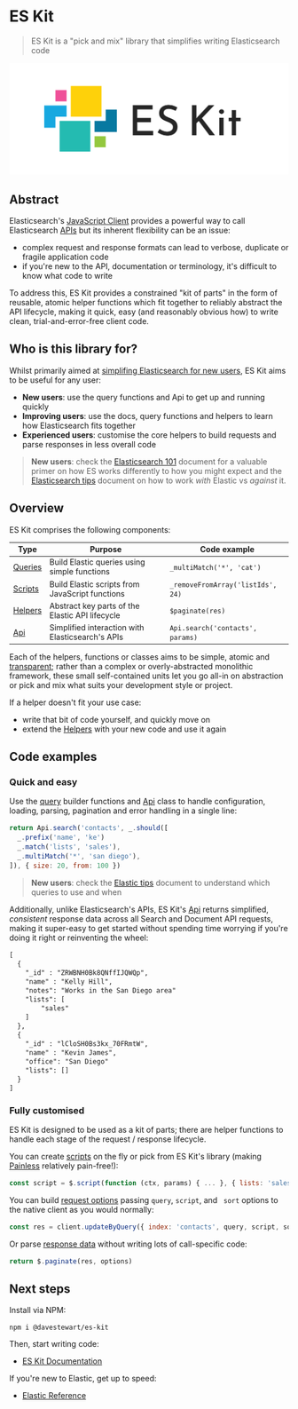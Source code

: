 # ES Kit

> ES Kit is a "pick and mix" library that simplifies writing Elasticsearch code

<p align="center">
  <img src="https://raw.githubusercontent.com/davestewart/es-kit/ff11c8dca141beaccd8a0d099785ba9cfbd226aa/assets/es-kit.svg" alt="ES Kit logo">
</p>




## Abstract

Elasticsearch's [JavaScript Client](https://www.elastic.co/guide/en/elasticsearch/client/javascript-api/current/introduction.html) provides a powerful way to call Elasticsearch [APIs](https://www.elastic.co/guide/en/elasticsearch/reference/current/rest-apis.html) but its inherent flexibility can be an issue:

- complex request and response formats can lead to verbose, duplicate or fragile application code
- if you're new to the API, documentation or terminology, it's difficult to know what code to write 

To address this, ES Kit provides a constrained "kit of parts" in the form of reusable, atomic helper functions which fit together to reliably abstract the API lifecycle, making it quick, easy (and reasonably obvious how) to write clean, trial-and-error-free client code.

## Who is this library for?

Whilst primarily aimed at [simplifing Elasticsearch for new users](docs/elastic/README.md), ES Kit aims to be useful for any user:

- **New users**: use the query functions and Api to get up and running quickly
- **Improving users**: use the docs, query functions and helpers to learn how Elasticsearch fits together
- **Experienced users**: customise the core helpers to build requests and parse responses in less overall code

> **New users**: check the [Elasticsearch 101](docs/elastic/101.md) document for a valuable primer on how ES works differently to how you might expect and the [Elasticsearch tips](docs/elastic/tips.md) document on how to work *with* Elastic vs *against* it.

## Overview

ES Kit comprises the following components:

| Type                         | Purpose                                                      | Code example                      |
| ---------------------------- | ------------------------------------------------------------ | --------------------------------- |
| [Queries](docs/utilities/queries.md) | Build Elastic queries using simple functions                 | `_multiMatch('*', 'cat')`         |
| [Scripts](docs/utilities/scripts.md) | Build Elastic scripts from JavaScript functions     | `_removeFromArray('listIds', 24)` |
| [Helpers](docs/utilities/helpers.md) | Abstract key parts of the Elastic API lifecycle | `$paginate(res)`                  |
| [Api](docs/api/README.md)         | Simplified interaction with Elasticsearch's APIs | `Api.search('contacts', params)`  |

Each of the helpers, functions or classes aims to be simple, atomic and [transparent](src/modules); rather than a complex or overly-abstracted monolithic framework, these small self-contained units let you go all-in on abstraction or pick and mix what suits your development style or project.

If a helper doesn't fit your use case:

-  write that bit of code yourself, and quickly move on
- extend the [Helpers](docs/api/README.md) with your new code and use it again 

## Code examples

### Quick and easy

Use the [query](docs/utilities/queries.md) builder functions and [Api](docs/api/README.md) class to handle configuration, loading, parsing, pagination and error handling in a single line:

```js
return Api.search('contacts', _.should([
  _.prefix('name', 'ke')
  _.match('lists', 'sales'),
  _.multiMatch('*', 'san diego'),
]), { size: 20, from: 100 })
```

> **New users**: check the [Elastic tips](docs/elastic/tips.md) document to understand which queries to use and when  

Additionally, unlike Elasticsearch's APIs, ES Kit's [Api](docs/api/README.md) returns simplified, *consistent* response data across all Search and Document API requests, making it super-easy to get started without spending time worrying if you're doing it right or reinventing the wheel:

```
[
  {
    "_id" : "ZRWBNH0Bk8QNffIJQWQp",
    "name" : "Kelly Hill",
    "notes": "Works in the San Diego area"
    "lists": [
    	"sales"
    ]
  },
  {
    "_id" : "lCloSH0Bs3kx_70FRmtW",
    "name" : "Kevin James",
    "office": "San Diego"
    "lists": []
  }
]
```

### Fully customised

ES Kit is designed to be used as a kit of parts; there are helper functions to handle each stage of the request / response lifecycle.

You can create [scripts](docs/utilities/scripts.md) on the fly or pick from ES Kit's library (making [Painless](https://www.elastic.co/guide/en/elasticsearch/painless/master/index.html) relatively pain-free!):

```js
const script = $.script(function (ctx, params) { ... }, { lists: 'sales' })
```

You can build [request options](docs/utilities/helpers.md#requests) passing `query`, `script`, and  ` sort` options to the native client as you would normally:

```js
const res = client.updateByQuery({ index: 'contacts', query, script, sort })
```

Or parse [response data](docs/utilities/helpers.md#responses) without writing lots of call-specific code:

```js
return $.paginate(res, options)
```

## Next steps

Install via NPM:

```
npm i @davestewart/es-kit
```

Then, start writing code:

- [ES Kit Documentation](docs/README.md)

If you're new to Elastic, get up to speed:

- [Elastic Reference](docs/elastic/README.md)

